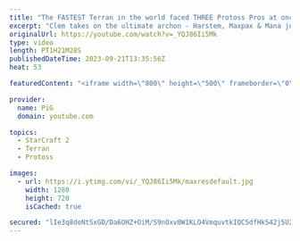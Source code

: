 ```yaml
---
title: "The FASTEST Terran in the world faced THREE Protoss Pros at once | Clem vs MaxPax Harstem MaNa - SC2"
excerpt: "Clem takes on the ultimate archon - Harstem, Maxpax & Mana join forces as a Pro Protoss archon to take down the French terran. It's insane that Clem is fast enough to even compete, but can he WIN? Lets find out! -- 🐷 Second Channel for Learning StarCraft 2: https://www.youtube.com/c/PiGRandom 🐷 Third"
originalUrl: https://youtube.com/watch?v=_YQJ86Ii5Mk
type: video
length: PT1H21M28S
publishedDateTime: 2023-09-21T13:35:56Z
heat: 53

featuredContent: "<iframe width=\"800\" height=\"500\" frameborder=\"0\" src=\"https://www.youtube.com/embed/_YQJ86Ii5Mk\" allow=\"accelerometer; autoplay; encrypted-media; gyroscope; picture-in-picture\" allowfullscreen></iframe>"

provider:
  name: PiG
  domain: youtube.com

topics:
  - StarCraft 2
  - Terran
  - Protoss

images:
  - url: https://i.ytimg.com/vi/_YQJ86Ii5Mk/maxresdefault.jpg
    width: 1280
    height: 720
    isCached: true

secured: "lIe3q8deNtSxGD/Da6OHZ+OiM/S9nOxv0W1KLO4VmquvtkIQC5dfHk542j5U2NgihOxxYYUpeYG5a04i/uLFhiknEuxECwd04VWx/ihpOhBO+9fTib5AQCBlxwlzzAqzfO3Ubu2FRLELytijO4C8vYGSiZmvs6Jc94QAu0Uv/C6WALFy/Nn0jMDKGWy490GF71gje/0cjyDuwpu71Yysg0E+h5xChN/ZvBN5sLPqAzopF+4SVKNq9m8vx8XsQXE9obo5zC05vsmF6fQa+lqJYZi1SOo4fcPT//B8XKcGJj4MqFG1TicFoRDn850d4RtoPolq7YFvMqYQfgaa9fVsJqcRemOtp1IWbk6cL1qT+uQuLnm3VtkifAONKJ6zs82uc35mVMW7q8cLHPzerryUcpvXgDZY2NP3yYCsl4jk8WU=;dD+XoAvG0kT5k4z4EeiqrA=="
---
```


